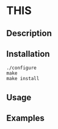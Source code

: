 # THIS
## Description


## Installation

    ./configure
    make
    make install

## Usage

## Examples


